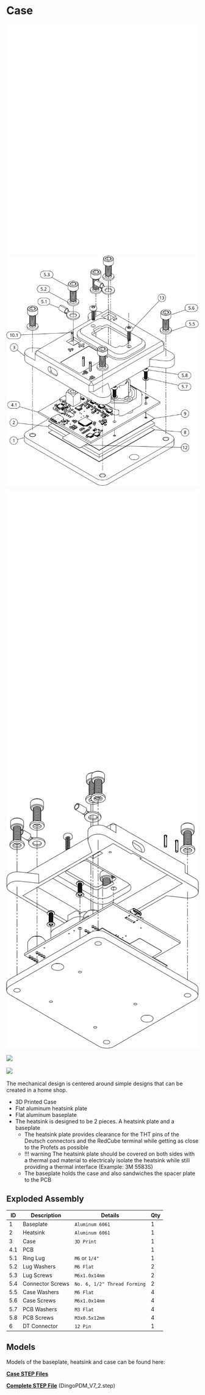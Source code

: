 # Case

![Exploded1](/images/ExplodedView1White.svg#only-dark)
![Exploded1](/images/ExplodedView1Black.svg#only-light)

![Exploded2](/images/ExplodedView2White.svg#only-dark)
![Exploded2](/images/ExplodedView2Black.svg#only-light)

![](/DingoPDM/images/DingoPDM_v7_1_Case.png)

![](/DingoPDM/images/DingoPDM_v7_1_CaseBottom.png)

The mechanical design is centered around simple designs that can be created in a home shop. 

* 3D Printed Case
* Flat aluminum heatsink plate
* Flat aluminum baseplate
* The heatsink is designed to be 2 pieces. A heatsink plate and a baseplate
    * The heatsink plate provides clearance for the THT pins of the Deutsch connectors and the RedCube terminal while getting as close to the Profets as possible
    * !!! warning
        The heatsink plate should be covered on both sides with a thermal pad material to electricaly isolate the heatsink while still providing a thermal interface (Example: 3M 5583S)
    * The baseplate holds the case and also sandwiches the spacer plate to the PCB

## Exploded Assembly

| ID| Description         | Details                     | Qty |
|  -| ------------------- | --------------------------- | --- |
|  1| Baseplate           | `Aluminum 6061`             | 1   |
|  2| Heatsink            | `Aluminum 6061`             | 1   |
|  3| Case                | `3D Print`                  | 1   |
|4.1| PCB                 |                             | 1   |
|5.1| Ring Lug            | `M6` or `1/4"`              | 1   |
|5.2| Lug Washers         | `M6 Flat`                   | 2   |
|5.3| Lug Screws          | `M6x1.0x14mm`               | 2   |
|5.4| Connector Screws    | `No. 6, 1/2" Thread Forming`| 2   |
|5.5| Case Washers        | `M6 Flat`                   | 4   |
|5.6| Case Screws         | `M6x1.0x14mm`               | 4   |
|5.7| PCB Washers         | `M3 Flat`                   | 4   |
|5.8| PCB Screws          | `M3x0.5x12mm`               | 4   |
|  6| DT Connector        | `12 Pin`                    | 1   |

## Models

Models of the baseplate, heatsink and case can be found here:

[**Case STEP Files**](https://github.com/corygrant/DingoPDM/tree/master/Export/V7.2/Case)

[**Complete STEP File**](https://github.com/corygrant/DingoPDM/tree/master/Export/V7.2) (DingoPDM_V7_2.step)